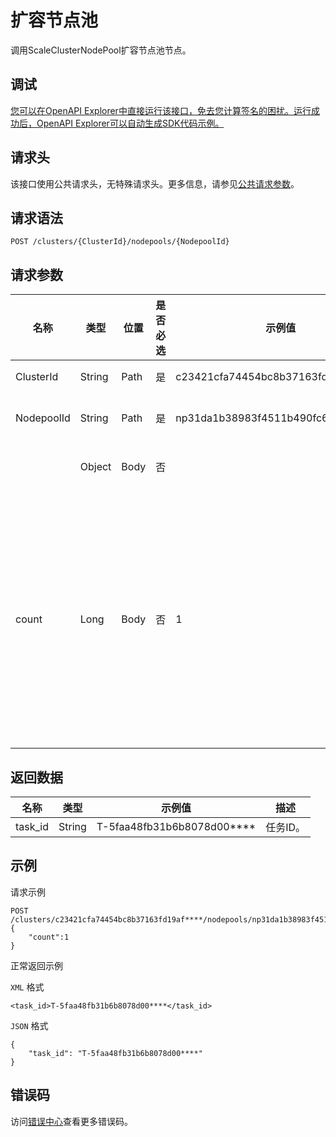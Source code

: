 # 扩容节点池

调用ScaleClusterNodePool扩容节点池节点。

## 调试

[您可以在OpenAPI Explorer中直接运行该接口，免去您计算签名的困扰。运行成功后，OpenAPI Explorer可以自动生成SDK代码示例。](https://api.aliyun.com/#product=CS&api=ScaleClusterNodePool&type=ROA&version=2015-12-15)

## 请求头

该接口使用公共请求头，无特殊请求头。更多信息，请参见[公共请求参数](~~167755~~)。

## 请求语法

```
POST /clusters/{ClusterId}/nodepools/{NodepoolId} 
```

## 请求参数

|名称|类型|位置|是否必选|示例值|描述|
|--|--|--|----|---|--|
|ClusterId|String|Path|是|c23421cfa74454bc8b37163fd19af\*\*\*\*|集群ID。 |
|NodepoolId|String|Path|是|np31da1b38983f4511b490fc62108a\*\*\*\*|节点池ID。 |
| |Object|Body|否| |请求体参数。 |
|count|Long|Body|否|1|扩容节点数量。受当前集群节点配额限制，单次操作最多扩容500个节点。 |

## 返回数据

|名称|类型|示例值|描述|
|--|--|---|--|
|task\_id|String|T-5faa48fb31b6b8078d00\*\*\*\*|任务ID。 |

## 示例

请求示例

```
POST /clusters/c23421cfa74454bc8b37163fd19af****/nodepools/np31da1b38983f4511b490fc62108a****
{
    "count":1
}
```

正常返回示例

`XML` 格式

```
<task_id>T-5faa48fb31b6b8078d00****</task_id>
```

`JSON` 格式

```
{
    "task_id": "T-5faa48fb31b6b8078d00****"
}
```

## 错误码

访问[错误中心](https://error-center.alibabacloud.com/status/product/CS)查看更多错误码。

